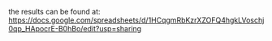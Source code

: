 

the results can be found at: 
https://docs.google.com/spreadsheets/d/1HCqgmRbKzrXZOFQ4hgkLVoschj0qp_HApocrE-B0hBo/edit?usp=sharing

